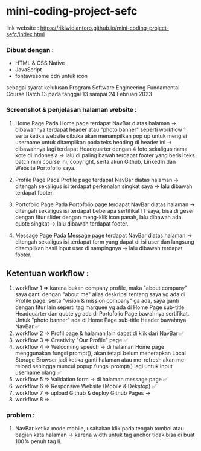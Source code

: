 # mini-coding-project-sefc

link website : https://rikiwidiantoro.github.io/mini-coding-project-sefc/index.html

### Dibuat dengan : 
- HTML & CSS Native
- JavaScript
- fontawesome cdn untuk icon

sebagai syarat kelulusan Program Software Engineering Fundamental Course Batch 13 pada tanggal 13 sampai 24 Februari 2023

### Screenshot & penjelasan halaman website :
1. Home Page
  Pada Home page terdapat NavBar diatas halaman -> dibawahnya terdapat header atau "photo banner" seperti workflow 1 serta ketika website dibuka akan menampilkan pop up untuk mengisi username untuk ditampilkan pada teks heading di header ini -> dibawahnya lagi terdapat Headquarter dengan 4 foto sekaligus nama kote di Indonesia -> lalu di paling bawah terdapat footer yang berisi teks batch mini course ini, copyright, serta akun Github, LinkedIn dan Website Portofolio saya.
  

2. Profile Page
  Pada Profile page terdapat NavBar diatas halaman -> ditengah sekaligus isi terdapat perkenalan singkat saya -> lalu dibawah terdapat footer.

3. Portofolio Page
  Pada Portofolio page terdapat NavBar diatas halaman -> ditengah sekaligus isi terdapat beberapa sertifikat IT saya, bisa di geser dengan fitur slider dengan meng-klik icon panah, lalu dibawah ada quote singkat -> lalu dibawah terdapat footer.

4. Message Page
  Pada Message page terdapat NavBar diatas halaman -> ditengah sekaligus isi terdapat form yang dapat di isi user dan langsung ditampilkan hasil input user di sampingnya -> lalu dibawah terdapat footer.


## Ketentuan workflow :
1. workflow 1 => karena bukan company profile, maka "about company" saya ganti dengan "about me" alias deskripsi tentang saya yg ada di Profile page. serta "vision & mission company" ga ada, saya ganti dengan fitur lain seperti tag marquee yg ada di Home Page sub-title Headquarter dan quote yg ada di Portofolio Page bawahnya sertifikat. Untuk "photo banner" ada di Home Page sub-title Header bawahnya NavBar ✅
2. workflow 2 => Profil page & halaman lain dapat di klik dari NavBar ✅
3. workflow 3 => Creativity "Our Profile" page ✅
4. workflow 4 => Welcoming speech -> di halaman Home page menggunakan fungsi prompt(), akan tetapi belum menerapkan Local Storage Browser jadi ketika ganti halaman atau me-refresh akan me-reload sehingga muncul popup fungsi prompt() lagi untuk input username ulang ✅
5. workflow 5 => Validation form -> di halaman message page ✅
6. workflow 6 => Responsive Website (Mobile & Dekstop) ✅
7. workflow 7 => upload Github & deploy Github Pages -> 
8. workflow 8 => 


### problem :
1. NavBar ketika mode mobile, usahakan klik pada tengah tombol atau bagian kata halaman -> karena width untuk tag anchor tidak bisa di buat 100% penuh tag li.
